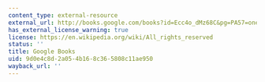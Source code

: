 ```yaml
---
content_type: external-resource
external_url: http://books.google.com/books?id=Ecc4o_dMz68C&pg=PA57=onepage
has_external_license_warning: true
license: https://en.wikipedia.org/wiki/All_rights_reserved
status: ''
title: Google Books
uid: 9d0e4c8d-2a05-4b16-8c36-5808c11ae950
wayback_url: ''
---
```


